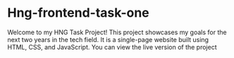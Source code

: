 # Hng-frontend-task-one
Welcome to my HNG Task Project! This project showcases my goals for the next two years in the tech field. It is a single-page website built using HTML, CSS, and JavaScript. You can view the live version of the project
